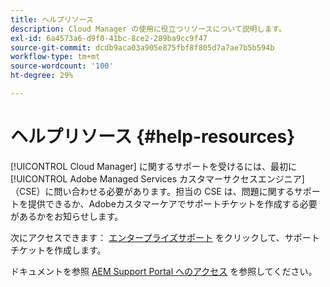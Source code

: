 ```yaml
---
title: ヘルプリソース
description: Cloud Manager の使用に役立つリソースについて説明します。
exl-id: 6a4573a6-d9f0-41bc-8ce2-289ba9cc9f47
source-git-commit: dcdb9aca03a905e875fbf8f805d7a7ae7b5b594b
workflow-type: tm+mt
source-wordcount: '100'
ht-degree: 29%

---
```



# ヘルプリソース {#help-resources}

[!UICONTROL Cloud Manager] に関するサポートを受けるには、最初に [!UICONTROL Adobe Managed Services カスタマーサクセスエンジニア]（CSE）に問い合わせる必要があります。担当の CSE は、問題に関するサポートを提供できるか、Adobeカスタマーケアでサポートチケットを作成する必要があるかをお知らせします。

次にアクセスできます： [エンタープライズサポート](https://experienceleague.adobe.com/?support-tab=home#support) をクリックして、サポートチケットを作成します。

ドキュメントを参照 [AEM Support Portal へのアクセス](https://helpx.adobe.com/jp/enterprise/using/support-and-expert-services.html) を参照してください。
